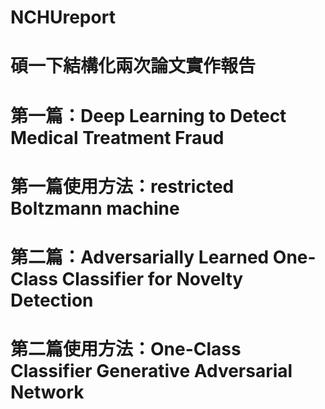 # NCHUreport
# 碩一下結構化兩次論文實作報告
# 第一篇：Deep Learning to Detect Medical Treatment Fraud
# 第一篇使用方法：restricted Boltzmann machine


# 第二篇：Adversarially Learned One-Class Classifier for Novelty Detection
# 第二篇使用方法：One-Class Classifier Generative Adversarial Network
